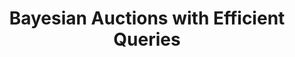 ---
title: "Bayesian Auctions with Efficient Queries"
authors: 'Jing Chen, Bo Li, Yingkai Li, Pinyan Lu'
type: '1' #1:conference; 2:journal; 3:both
year: '2018'
conference: 'International Colloquium on Automata, Languages and Programming'
acronym: 'ICALP'
link: 'https://arxiv.org/abs/1804.07451'
---